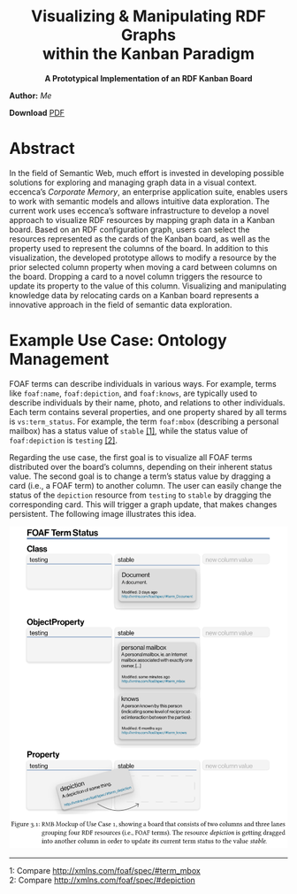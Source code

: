 <h1 align="center">
  Visualizing & Manipulating RDF Graphs<br>within the Kanban Paradigm
</h1>

<p align="center">
  <strong>A Prototypical Implementation of an RDF Kanban Board</strong><br>
</p>

**Author:** *Me*

**Download** [PDF](https://raw.githubusercontent.com/Kalaschnik/Master-Thesis/7e6efe779a55ce52580d60a36a5d49af347da9bc/MA.pdf)

# Abstract
In the field of Semantic Web, much effort is invested in developing possible solutions for exploring and managing graph data in a visual context. eccenca’s *Corporate Memory*, an enterprise application suite, enables users to work with semantic models and allows intuitive data exploration. The current work uses eccenca’s software infrastructure to develop a novel approach to visualize RDF resources by mapping graph data in a Kanban board. Based on an RDF configuration graph, users can select the resources represented as the cards of the Kanban board, as well as the property used to represent the columns of the board. In addition to this visualization, the developed prototype allows to modify a resource by the prior selected column property when moving a card between columns on the board. Dropping a card to a novel column triggers the resource to update its property to the value of this column. Visualizing and manipulating knowledge data by relocating cards on a Kanban board represents a innovative approach in the field of semantic data exploration.

# Example Use Case: Ontology Management

FOAF terms can describe individuals in various ways. For example, terms like `foaf:name`, `foaf:depiction`, and `foaf:knows`, are typically used to describe individuals by their name, photo, and relations to other individuals. Each term contains several properties, and one property shared by all terms is `vs:term_status`. For example, the term `foaf:mbox` (describing a personal mailbox) has a status value of `stable` [\[1\]](#fn1), while the status value of `foaf:depiction` is `testing` [\[2\]](#fn2).

Regarding the use case, the first goal is to visualize all FOAF terms distributed over the board’s columns, depending on their inherent status value. The second goal is to change a term’s status value by dragging a card (i.e., a FOAF term) to another column. The user can easily change the status of the `depiction` resource from `testing` to `stable` by dragging the corresponding card. This will trigger a graph update, that makes changes persistent. The following image illustrates this idea.

![RDF Kanban Board](./img/demo.png)

------------

<a name="fn1">1</a>: Compare http://xmlns.com/foaf/spec/#term_mbox  
<a name="fn2">2</a>: Compare http://xmlns.com/foaf/spec/#depiction
